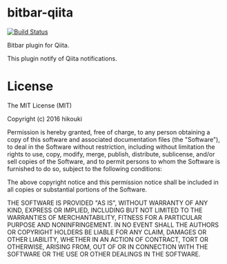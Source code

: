 # bitbar-qiita

[![Build Status](https://travis-ci.org/hikouki/bitbar-qiita.svg?branch=master)](https://travis-ci.org/hikouki/bitbar-qiita)

Bitbar plugin for Qiita.

This plugin notify of Qiita notifications.

# License

The MIT License (MIT)

Copyright (c) 2016 hikouki

Permission is hereby granted, free of charge, to any person obtaining a copy
of this software and associated documentation files (the "Software"), to deal
in the Software without restriction, including without limitation the rights
to use, copy, modify, merge, publish, distribute, sublicense, and/or sell
copies of the Software, and to permit persons to whom the Software is
furnished to do so, subject to the following conditions:

The above copyright notice and this permission notice shall be included in all
copies or substantial portions of the Software.

THE SOFTWARE IS PROVIDED "AS IS", WITHOUT WARRANTY OF ANY KIND, EXPRESS OR
IMPLIED, INCLUDING BUT NOT LIMITED TO THE WARRANTIES OF MERCHANTABILITY,
FITNESS FOR A PARTICULAR PURPOSE AND NONINFRINGEMENT. IN NO EVENT SHALL THE
AUTHORS OR COPYRIGHT HOLDERS BE LIABLE FOR ANY CLAIM, DAMAGES OR OTHER
LIABILITY, WHETHER IN AN ACTION OF CONTRACT, TORT OR OTHERWISE, ARISING FROM,
OUT OF OR IN CONNECTION WITH THE SOFTWARE OR THE USE OR OTHER DEALINGS IN THE
SOFTWARE.
